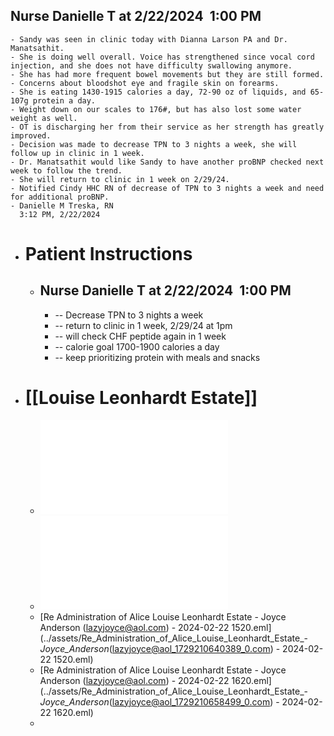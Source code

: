 ## Nurse Danielle T at 2/22/2024  1:00 PM
	- Sandy was seen in clinic today with Dianna Larson PA and Dr. Manatsathit.
	- She is doing well overall. Voice has strengthened since vocal cord injection, and she does not have difficulty swallowing anymore.
	- She has had more frequent bowel movements but they are still formed.
	- Concerns about bloodshot eye and fragile skin on forearms.
	- She is eating 1430-1915 calories a day, 72-90 oz of liquids, and 65-107g protein a day.
	- Weight down on our scales to 176#, but has also lost some water weight as well.
	- OT is discharging her from their service as her strength has greatly improved.
	- Decision was made to decrease TPN to 3 nights a week, she will follow up in clinic in 1 week.
	- Dr. Manatsathit would like Sandy to have another proBNP checked next week to follow the trend.
	- She will return to clinic in 1 week on 2/29/24.
	- Notified Cindy HHC RN of decrease of TPN to 3 nights a week and need for additional proBNP.
	- Danielle M Treska, RN
	  3:12 PM, 2/22/2024
- # Patient Instructions
	- ## Nurse Danielle T at 2/22/2024  1:00 PM
		- -- Decrease TPN to 3 nights a week
		- -- return to clinic in 1 week, 2/29/24 at 1pm
		- -- will check CHF peptide again in 1 week
		- -- calorie goal 1700-1900 calories a day
		- -- keep prioritizing protein with meals and snacks
- # [[Louise Leonhardt Estate]]
	- ![2024.03.22 Trust Information Request Letter - Gregory Leonhardt.pdf](../assets/2024.03.22_Trust_Information_Request_Letter_-_Gregory_Leonhardt_1728699942037_0.pdf)
	- ![2024.03.22 Trust Information Request Letter - Scott Leonhardt.pdf](../assets/2024.03.22_Trust_Information_Request_Letter_-_Scott_Leonhardt_1728699948766_0.pdf)
	- [Re  Administration of Alice Louise Leonhardt Estate - Joyce Anderson (lazyjoyce@aol.com) - 2024-02-22 1520.eml](../assets/Re_Administration_of_Alice_Louise_Leonhardt_Estate_-_Joyce_Anderson_(lazyjoyce@aol_1729210640389_0.com) - 2024-02-22 1520.eml)
	- [Re  Administration of Alice Louise Leonhardt Estate - Joyce Anderson (lazyjoyce@aol.com) - 2024-02-22 1620.eml](../assets/Re_Administration_of_Alice_Louise_Leonhardt_Estate_-_Joyce_Anderson_(lazyjoyce@aol_1729210658499_0.com) - 2024-02-22 1620.eml)
	-